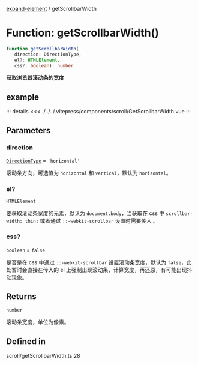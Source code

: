 [expand-element](../globals.md) / getScrollbarWidth

# Function: getScrollbarWidth()

```ts
function getScrollbarWidth(
   direction: DirectionType, 
   el?: HTMLElement, 
   css?: boolean): number
```

**获取浏览器滚动条的宽度**

<Badge type="tip" text="version: v0.0.3+" />

<script setup>
  import GetScrollbarWidth from './../../.vitepress/components/scroll/GetScrollbarWidth.vue'
</script>

## example

<GetScrollbarWidth></GetScrollbarWidth>

::: details
<<< ./../../.vitepress/components/scroll/GetScrollbarWidth.vue
:::

## Parameters

### direction

[`DirectionType`](../type-aliases/DirectionType.md) = `'horizontal'`

滚动条方向，可选值为 `horizontal` 和 `vertical`，默认为 `horizontal`。

### el?

`HTMLElement`

要获取滚动条宽度的元素，默认为 `document.body`，当获取在 css 中 `scrollbar-width: thin;` 或者通过 `::-webkit-scrollbar` 设置时需要传入 。

### css?

`boolean` = `false`

是否是在 css 中通过 `::-webkit-scrollbar` 设置滚动条宽度，默认为 `false`，此处暂时会直接在传入的 el 上强制出现滚动条，计算宽度，再还原，有可能出现抖动现象。

## Returns

`number`

滚动条宽度，单位为像素。

## Defined in

scroll/getScrollbarWidth.ts:28
